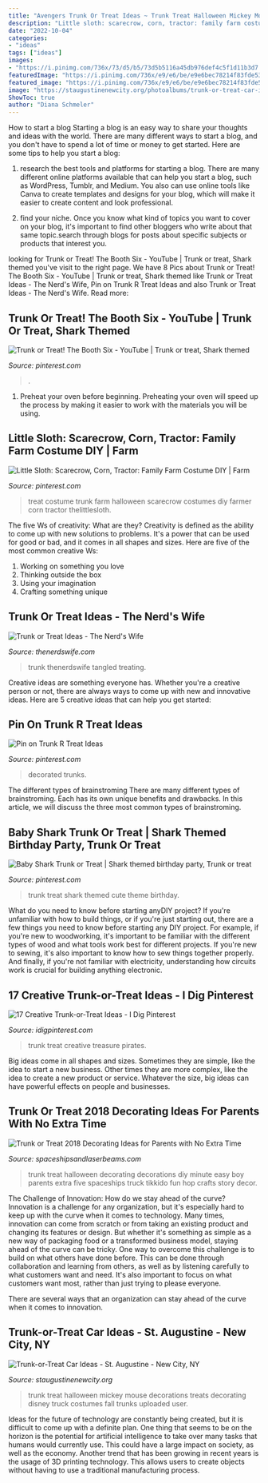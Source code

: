 ```yaml
---
title: "Avengers Trunk Or Treat Ideas ~ Trunk Treat Halloween Mickey Mouse Decorations Treats Decorating Disney Truck Costumes Fall Trunks Uploaded User"
description: "Little sloth: scarecrow, corn, tractor: family farm costume diy"
date: "2022-10-04"
categories:
- "ideas"
tags: ["ideas"]
images:
- "https://i.pinimg.com/736x/73/d5/b5/73d5b5116a45db976def4c5f1d11b3d7.jpg"
featuredImage: "https://i.pinimg.com/736x/e9/e6/be/e9e6bec78214f83fde539e4a30accde6.jpg"
featured_image: "https://i.pinimg.com/736x/e9/e6/be/e9e6bec78214f83fde539e4a30accde6.jpg"
image: "https://staugustinenewcity.org/photoalbums/trunk-or-treat-car-ideas/005e2a6b714f2d5b59178988d9b9c4e3.jpg"
ShowToc: true
author: "Diana Schmeler"
---
```



How to start a blog
Starting a blog is an easy way to share your thoughts and ideas with the world. There are many different ways to start a blog, and you don't have to spend a lot of time or money to get started. Here are some tips to help you start a blog: 
1. research the best tools and platforms for starting a blog. There are many different online platforms available that can help you start a blog, such as WordPress, Tumblr, and Medium. You also can use online tools like Canva to create templates and designs for your blog, which will make it easier to create content and look professional. 

2. find your niche. Once you know what kind of topics you want to cover on your blog, it's important to find other bloggers who write about that same topic.search through blogs for posts about specific subjects or products that interest you.

	

		
looking for Trunk or Treat! The Booth Six - YouTube | Trunk or treat, Shark themed you've visit to the right page. We have 8 Pics about Trunk or Treat! The Booth Six - YouTube | Trunk or treat, Shark themed like Trunk or Treat Ideas - The Nerd&#039;s Wife, Pin on Trunk R Treat Ideas and also Trunk or Treat Ideas - The Nerd&#039;s Wife. Read more:
		
    
## Trunk Or Treat! The Booth Six - YouTube | Trunk Or Treat, Shark Themed

<img loading=lazy src="https://i.pinimg.com/736x/a3/db/46/a3db468c98157ecd04c09abaf13cc029.jpg" onerror="this.onerror=null;this.src='https://tse4.mm.bing.net/th?id=OIP.mY6IC_Mzxe8NWz3aOavfLwHaJ3&amp;pid=15.1';" alt="Trunk or Treat! The Booth Six - YouTube | Trunk or treat, Shark themed">

_Source: pinterest.com_

>. 

	

1. Preheat your oven before beginning. Preheating your oven will speed up the process by making it easier to work with the materials you will be using.

    
## Little Sloth: Scarecrow, Corn, Tractor: Family Farm Costume DIY | Farm

<img loading=lazy src="https://i.pinimg.com/736x/e9/e6/be/e9e6bec78214f83fde539e4a30accde6.jpg" onerror="this.onerror=null;this.src='https://tse4.mm.bing.net/th?id=OIP.OOtvqTMjf5fSsSFCP2Ix-AHaJ3&amp;pid=15.1';" alt="Little Sloth: Scarecrow, Corn, Tractor: Family Farm Costume DIY | Farm">

_Source: pinterest.com_

>treat costume trunk farm halloween scarecrow costumes diy farmer corn tractor thelittlesloth. 

	

The five Ws of creativity: What are they?
Creativity is defined as the ability to come up with new solutions to problems. It's a power that can be used for good or bad, and it comes in all shapes and sizes. Here are five of the most common creative Ws: 
1. Working on something you love 
2. Thinking outside the box 
3. Using your imagination 
4. Crafting something unique 

    
## Trunk Or Treat Ideas - The Nerd&#039;s Wife

<img loading=lazy src="https://thenerdswife.com/wp-content/uploads/2017/09/Trunk-or-Treat-2.jpg" onerror="this.onerror=null;this.src='https://tse2.mm.bing.net/th?id=OIP.ZGBsXFHv5Hm-fhWKbD0mPAHaLH&amp;pid=15.1';" alt="Trunk or Treat Ideas - The Nerd&#039;s Wife">

_Source: thenerdswife.com_

>trunk thenerdswife tangled treating. 

	

Creative ideas are something everyone has. Whether you're a creative person or not, there are always ways to come up with new and innovative ideas. Here are 5 creative ideas that can help you get started: 

    
## Pin On Trunk R Treat Ideas

<img loading=lazy src="https://i.pinimg.com/736x/b4/22/6e/b4226e1a75b9c94d5cbc50770a3dc046.jpg" onerror="this.onerror=null;this.src='https://tse2.mm.bing.net/th?id=OIP.jCk7NS-9f7iHaba9o3ZWRQHaJ3&amp;pid=15.1';" alt="Pin on Trunk R Treat Ideas">

_Source: pinterest.com_

>decorated trunks. 

	

The different types of brainstroming
There are many different types of brainstroming. Each has its own unique benefits and drawbacks. In this article, we will discuss the three most common types of brainstroming.

    
## Baby Shark Trunk Or Treat | Shark Themed Birthday Party, Trunk Or Treat

<img loading=lazy src="https://i.pinimg.com/736x/73/d5/b5/73d5b5116a45db976def4c5f1d11b3d7.jpg" onerror="this.onerror=null;this.src='https://tse4.mm.bing.net/th?id=OIP.bS2e69IUAiHa7GrryhIJpAHaJ3&amp;pid=15.1';" alt="Baby Shark Trunk or Treat | Shark themed birthday party, Trunk or treat">

_Source: pinterest.com_

>trunk treat shark themed cute theme birthday. 

	

What do you need to know before starting anyDIY project?
If you're unfamiliar with how to build things, or if you're just starting out, there are a few things you need to know before starting any DIY project. For example, if you're new to woodworking, it's important to be familiar with the different types of wood and what tools work best for different projects. If you're new to sewing, it's also important to know how to sew things together properly. And finally, if you're not familiar with electricity, understanding how circuits work is crucial for building anything electronic.

    
## 17 Creative Trunk-or-Treat Ideas - I Dig Pinterest

<img loading=lazy src="https://www.idigpinterest.com/wp-content/uploads/2013/10/pirates-treasure.jpg" onerror="this.onerror=null;this.src='https://tse1.mm.bing.net/th?id=OIP.n_8JtKIKnzpeS-CwyyLG2gHaJ6&amp;pid=15.1';" alt="17 Creative Trunk-or-Treat Ideas - I Dig Pinterest">

_Source: idigpinterest.com_

>trunk treat creative treasure pirates. 

	

Big ideas come in all shapes and sizes. Sometimes they are simple, like the idea to start a new business. Other times they are more complex, like the idea to create a new product or service. Whatever the size, big ideas can have powerful effects on people and businesses.

    
## Trunk Or Treat 2018 Decorating Ideas For Parents With No Extra Time

<img loading=lazy src="https://spaceshipsandlaserbeams.com/wp-content/uploads/2015/09/trunk-or-treat-cover.jpg" onerror="this.onerror=null;this.src='https://tse2.mm.bing.net/th?id=OIP.N8f__zDKjuq1OBI4cqha5gHaLH&amp;pid=15.1';" alt="Trunk or Treat 2018 Decorating Ideas for Parents with No Extra Time">

_Source: spaceshipsandlaserbeams.com_

>trunk treat halloween decorating decorations diy minute easy boy parents extra five spaceships truck tikkido fun hop crafts story decor. 

	

The Challenge of Innovation: How do we stay ahead of the curve?
Innovation is a challenge for any organization, but it's especially hard to keep up with the curve when it comes to technology. Many times, innovation can come from scratch or from taking an existing product and changing its features or design. But whether it's something as simple as a new way of packaging food or a transformed business model, staying ahead of the curve can be tricky.
One way to overcome this challenge is to build on what others have done before. This can be done through collaboration and learning from others, as well as by listening carefully to what customers want and need. It's also important to focus on what customers want most, rather than just trying to please everyone.

There are several ways that an organization can stay ahead of the curve when it comes to innovation.

    
## Trunk-or-Treat Car Ideas - St. Augustine - New City, NY

<img loading=lazy src="https://staugustinenewcity.org/photoalbums/trunk-or-treat-car-ideas/005e2a6b714f2d5b59178988d9b9c4e3.jpg" onerror="this.onerror=null;this.src='https://tse1.mm.bing.net/th?id=OIP.5bmiTSkf3jcfBTJw11-ZJAHaJ4&amp;pid=15.1';" alt="Trunk-or-Treat Car Ideas - St. Augustine - New City, NY">

_Source: staugustinenewcity.org_

>trunk treat halloween mickey mouse decorations treats decorating disney truck costumes fall trunks uploaded user. 

	

Ideas for the future of technology are constantly being created, but it is difficult to come up with a definite plan. One thing that seems to be on the horizon is the potential for artificial intelligence to take over many tasks that humans would currently use. This could have a large impact on society, as well as the economy. Another trend that has been growing in recent years is the usage of 3D printing technology. This allows users to create objects without having to use a traditional manufacturing process.


